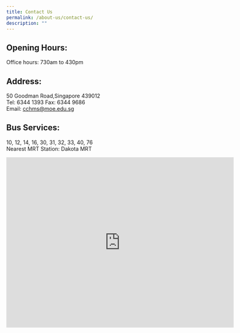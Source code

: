 ```yaml
---
title: Contact Us
permalink: /about-us/contact-us/
description: ""
---
```

Opening Hours:
--------------

Office hours: 730am to 430pm

Address:
--------

50 Goodman Road,Singapore 439012  
Tel: 6344 1393 Fax: 6344 9686  
Email:&nbsp;[cchms@moe.edu.sg](mailto:cchms@moe.edu.sg)

Bus Services:
-------------

10, 12, 14, 16, 30, 31, 32, 33, 40, 76  
Nearest MRT Station: Dakota MRT

<iframe loading="lazy" allowfullscreen="" style="border:0;" height="450" width="600" src="https://www.google.com/maps/embed?pb=!1m18!1m12!1m3!1d3988.7828017332795!2d103.88936081470794!3d1.3054174620803378!2m3!1f0!2f0!3f0!3m2!1i1024!2i768!4f13.1!3m3!1m2!1s0x31da186a8081a8cf%3A0xaa8088824b3a6f56!2sChung%20Cheng%20High%20School%20(Main)!5e0!3m2!1sen!2ssg!4v1662174350820!5m2!1sen!2ssg"></iframe>